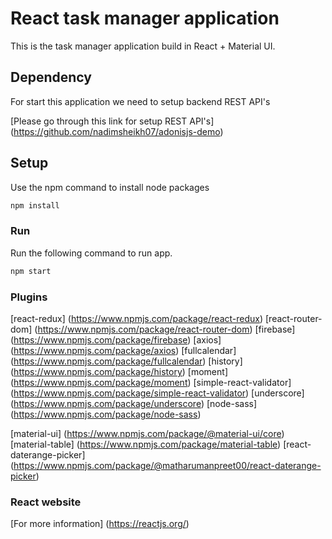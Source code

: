 # React task manager application

This is the task manager application build in React + Material UI.

## Dependency

For start this application we need to setup backend REST API's

[Please go through this link for setup REST API's] (https://github.com/nadimsheikh07/adonisjs-demo)

## Setup

Use the npm command to install node packages

```bash
npm install
```

### Run

Run the following command to run app.

```bash
npm start
```

### Plugins

[react-redux] (https://www.npmjs.com/package/react-redux)
[react-router-dom] (https://www.npmjs.com/package/react-router-dom)
[firebase] (https://www.npmjs.com/package/firebase)
[axios] (https://www.npmjs.com/package/axios)
[fullcalendar] (https://www.npmjs.com/package/fullcalendar)
[history] (https://www.npmjs.com/package/history)
[moment] (https://www.npmjs.com/package/moment)
[simple-react-validator] (https://www.npmjs.com/package/simple-react-validator)
[underscore] (https://www.npmjs.com/package/underscore)
[node-sass] (https://www.npmjs.com/package/node-sass)

[material-ui] (https://www.npmjs.com/package/@material-ui/core)
[material-table] (https://www.npmjs.com/package/material-table)
[react-daterange-picker] (https://www.npmjs.com/package/@matharumanpreet00/react-daterange-picker)


### React website

[For more information] (https://reactjs.org/)
